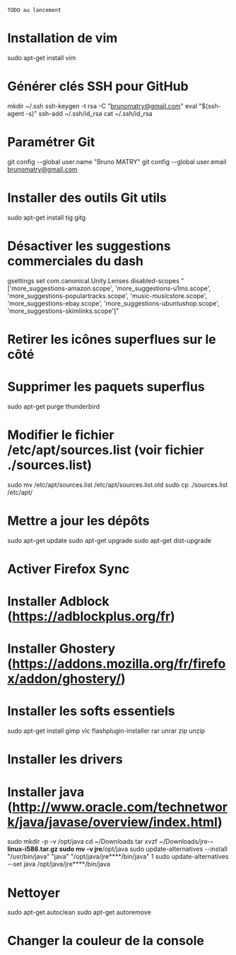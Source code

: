 	TODO au lancement

# Installation de vim
sudo apt-get install vim

# Générer clés SSH pour GitHub
mkdir ~/.ssh
ssh-keygen -t rsa -C "brunomatry@gmail.com"
eval "$(ssh-agent -s)"
ssh-add ~/.ssh/id_rsa
cat ~/.ssh/id_rsa

# Paramétrer Git
git config --global user.name "Bruno MATRY"
git config --global user.email brunomatry@gmail.com

# Installer des outils Git utils
sudo apt-get install tig gitg

# Désactiver les suggestions commerciales du dash
gsettings set com.canonical.Unity.Lenses disabled-scopes "['more_suggestions-amazon.scope', 'more_suggestions-u1ms.scope', 'more_suggestions-populartracks.scope', 'music-musicstore.scope', 'more_suggestions-ebay.scope', 'more_suggestions-ubuntushop.scope', 'more_suggestions-skimlinks.scope']"

# Retirer les icônes superflues sur le côté

# Supprimer les paquets superflus
sudo apt-get purge thunderbird

# Modifier le fichier /etc/apt/sources.list (voir fichier ./sources.list)
sudo mv /etc/apt/sources.list /etc/apt/sources.list.old
sudo cp ./sources.list /etc/apt/

# Mettre a jour les dépôts
sudo apt-get update
sudo apt-get upgrade
sudo apt-get dist-upgrade

# Activer Firefox Sync
# Installer Adblock (https://adblockplus.org/fr)
# Installer Ghostery (https://addons.mozilla.org/fr/firefox/addon/ghostery/)

# Installer les softs essentiels
sudo apt-get install gimp vlc flashplugin-installer rar unrar zip unzip

# Installer les drivers

# Installer java (http://www.oracle.com/technetwork/java/javase/overview/index.html)
sudo mkdir -p -v /opt/java
cd ~/Downloads
tar xvzf ~/Downloads/jre-****-linux-i586.tar.gz
sudo mv -v jre****/opt/java
sudo update-alternatives --install "/usr/bin/java" "java" "/opt/java/jre****/bin/java" 1
sudo update-alternatives --set java /opt/java/jre****/bin/java 

# Nettoyer
sudo apt-get autoclean
sudo apt-get autoremove

# Changer la couleur de la console
